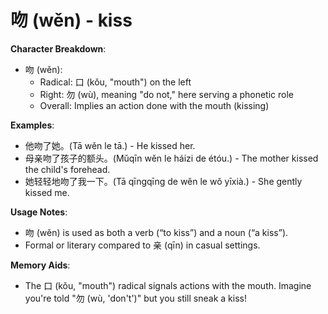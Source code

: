 # **吻 (wěn) - kiss**

**Character Breakdown**:  
- 吻 (wěn):
  - Radical: 口 (kǒu, "mouth") on the left
  - Right: 勿 (wù), meaning "do not," here serving a phonetic role
  - Overall: Implies an action done with the mouth (kissing)

**Examples**:  
- 他吻了她。(Tā wěn le tā.) - He kissed her.  
- 母亲吻了孩子的额头。(Mǔqīn wěn le háizi de étóu.) - The mother kissed the child's forehead.  
- 她轻轻地吻了我一下。(Tā qīngqīng de wěn le wǒ yīxià.) - She gently kissed me.

**Usage Notes**:  
- 吻 (wěn) is used as both a verb (“to kiss”) and a noun (“a kiss”).  
- Formal or literary compared to 亲 (qīn) in casual settings.

**Memory Aids**:  
- The 口 (kǒu, "mouth") radical signals actions with the mouth. Imagine you're told "勿 (wù, 'don't')" but you still sneak a kiss!